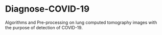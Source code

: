 # Diagnose-COVID-19
Algorithms and Pre-processing on lung computed tomography images with the purpose of detection of COVID-19.
